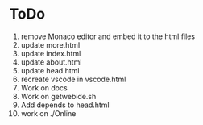 # ToDo

1. remove Monaco editor and embed it to the html files
2. update more.html
3. update index.html
4. update about.html
5. update head.html
6. recreate vscode in vscode.html
7. Work on docs
8. Work on getwebide.sh
9. Add depends to head.html
10. work on ./Online

